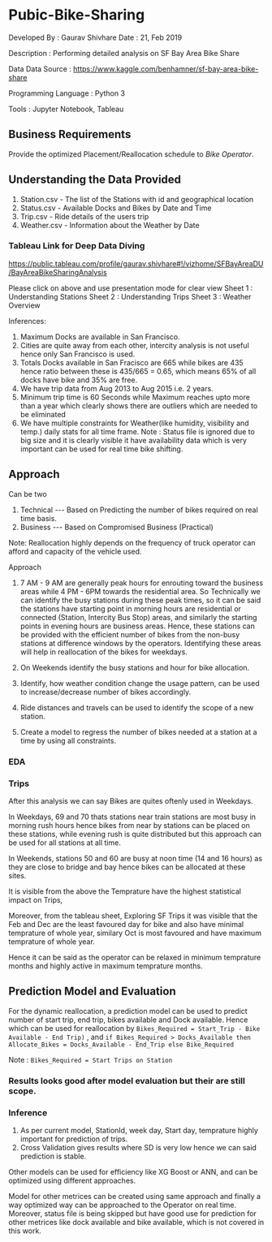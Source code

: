# Pubic-Bike-Sharing

Developed By : Gaurav Shivhare Date : 21, Feb 2019 

Description : Performing detailed analysis on SF Bay Area Bike Share 

Data Data Source : https://www.kaggle.com/benhamner/sf-bay-area-bike-share 

Programming Language : Python 3

Tools : Jupyter Notebook, Tableau


## Business Requirements

Provide the optimized Placement/Reallocation schedule to *Bike Operator*.

## Understanding the Data Provided

1. Station.csv - The list of the Stations with id and geographical location
2. Status.csv - Available Docks and Bikes by Date and Time
3. Trip.csv - Ride details of the users trip
4. Weather.csv - Information about the Weather by Date

### Tableau Link for Deep Data Diving
https://public.tableau.com/profile/gaurav.shivhare#!/vizhome/SFBayAreaDU/BayAreaBikeSharingAnalysis

Please click on above and use presentation mode for clear view
Sheet 1 : Understanding Stations
Sheet 2 : Understanding Trips
Sheet 3 : Weather Overview

Inferences: 
1. Maximum Docks are available in San Francisco.
2. Cities are quite away from each other, intercity analysis is not useful hence only San Francisco is used.
3. Totals Docks available in San Fracisco are 665 while bikes are 435 hence ratio between these is 435/665 =   0.65, which means 65% of all docks have bike and 35% are free.
4. We have trip data from Aug 2013 to Aug 2015 i.e. 2 years.
5. Minimum trip time is 60 Seconds while Maximum reaches upto more than a year which clearly shows there are outliers which are needed to be eliminated
6. We have multiple constraints for Weather(like humidity, visibility and temp.) daily stats for all time frame.
Note :  Status file is ignored due to big size and it is clearly visible it have availability data which is very important can be used for real time bike shifting.


## Approach

Can be two
1. Technical --- Based on Predicting the number of bikes required on real time basis.
2. Business  --- Based on Compromised Business (Practical)

Note: Reallocation highly depends on the frequency of truck operator can afford and capacity of the vehicle used.


Approach
1. 7 AM - 9 AM are generally peak hours for enrouting toward the business areas while 4 PM - 6PM towards the residential area.
So Technically we can identify the busy stations during these peak times, so it can be said the stations have starting point in morning hours are residential or connected (Station, Intercity Bus Stop) areas, and similarly the starting points in evening hours are business areas.
Hence, these stations can be provided with the efficient number of bikes from the non-busy stations at difference windows by the operators.
Identifying these areas will help in reallocation of the bikes for weekdays.

2. On Weekends identify the busy stations and hour for bike allocation.

3. Identify, how weather condition change the usage pattern, can be used to increase/decrease number of bikes accordingly.

4. Ride distances and travels can be used to identify the scope of a new station. 

5. Create a model to regress the number of bikes needed at a station at a time by using all constraints.

### EDA

### Trips
After this analysis we can say Bikes are quites oftenly used in Weekdays.

In Weekdays, 69 and 70 thats stations near train stations are most busy in morning rush hours hence bikes from near by stations can be placed on these stations, while evening rush is quite distributed but this approach can be used for all stations at all time.

In Weekends, stations 50 and 60 are busy at noon time (14 and 16 hours) as they are close to bridge and bay hence bikes can be allocated at these sites.

It is visible from the above the Temprature have the highest statistical impact on Trips,

Moreover, from the tableau sheet, Exploring SF Trips it was visible that the Feb and Dec are the least favoured day for bike and also have minimal temprature of whole year, similary Oct is most favoured and have maximum temprature of whole year.

Hence it can be said as the operator can be relaxed in minimum temprature months and highly active in maximum temprature months.

## Prediction Model and Evaluation

For the dynamic reallocation, a prediction model can be used to predict number of start trip, end trip, bikes available and Dock available.
Hence which can be used for reallocation by `Bikes_Required = Start_Trip - Bike Available - End Trip)` ,
and `if Bikes_Required > Docks_Available then Allocate_Bikes = Docks_Available - End_Trip else Bike_Required`

Note : `Bikes_Required = Start Trips on Station` 


### Results looks good after model evaluation but their are still scope. 
### Inference
1. As per current model, StationId, week day, Start day, temprature highly important for prediction of trips.
2. Cross Validation gives results where SD is very low hence we can said prediction is stable.


Other models can be used for efficiency like XG Boost or ANN, and can be optimized using different approaches.

Model for other metrices can be created using same approach and finally a way optimized way can be approached to the Operator on real time.
Moreover, status file is being skipped but have good use for prediction for other metrices like dock available and bike available, which is not covered in this work.
